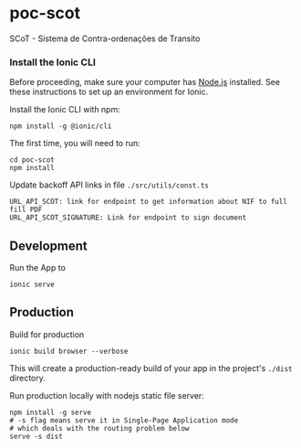 # poc-scot
SCoT - Sistema de Contra-ordenaçôes de Transito


### Install the Ionic CLI​

Before proceeding, make sure your computer has [Node.js](https://ionicframework.com/docs/reference/glossary#node) installed. See these instructions to set up an environment for Ionic.

Install the Ionic CLI with npm:
```shell
npm install -g @ionic/cli
```

The first time, you will need to run:
```shell
cd poc-scot
npm install
```
Update backoff API links in file `./src/utils/const.ts`

````
URL_API_SCOT: link for endpoint to get information about NIF to full fill PDF
URL_API_SCOT_SIGNATURE: Link for endpoint to sign document
````

## Development
Run the App to 
```shell
ionic serve
```

## Production
Build for production
```shell
ionic build browser --verbose
```
This will create a production-ready build of your app in the project's `./dist` directory.

Run production locally with nodejs static file server:
```shell
npm install -g serve
# -s flag means serve it in Single-Page Application mode
# which deals with the routing problem below
serve -s dist
```
